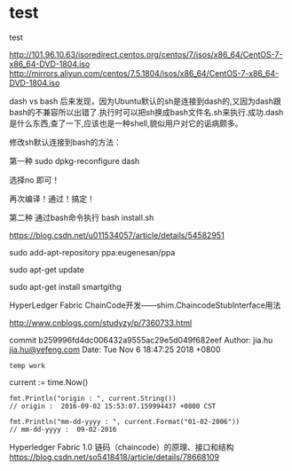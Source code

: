 # test
test

http://101.96.10.63/isoredirect.centos.org/centos/7/isos/x86_64/CentOS-7-x86_64-DVD-1804.iso
http://mirrors.aliyun.com/centos/7.5.1804/isos/x86_64/CentOS-7-x86_64-DVD-1804.iso


dash vs bash
后来发现，因为Ubuntu默认的sh是连接到dash的,又因为dash跟bash的不兼容所以出错了.执行时可以把sh换成bash文件名.sh来执行.成功.dash是什么东西,查了一下,应该也是一种shell,貌似用户对它的诟病颇多。

修改sh默认连接到bash的方法：

第一种
sudo dpkg-reconfigure dash

选择no 即可！

再次编译！通过！搞定！



第二种
通过bash命令执行
bash install.sh


https://blog.csdn.net/u011534057/article/details/54582951

sudo add-apt-repository ppa:eugenesan/ppa

sudo apt-get update

sudo apt-get install smartgithg




HyperLedger Fabric ChainCode开发——shim.ChaincodeStubInterface用法

http://www.cnblogs.com/studyzy/p/7360733.html



commit b259996fd4dc006432a9555ac29e5d049f682eef
Author: jia.hu <jia.hu@yefeng.com>
Date:   Tue Nov 6 18:47:25 2018 +0800

    temp work

current := time.Now()

    fmt.Println("origin : ", current.String())
    // origin :  2016-09-02 15:53:07.159994437 +0800 CST

    fmt.Println("mm-dd-yyyy : ", current.Format("01-02-2006"))
    // mm-dd-yyyy :  09-02-2016


Hyperledger Fabric 1.0 链码（chaincode）的原理、接口和结构
https://blog.csdn.net/so5418418/article/details/78668109
